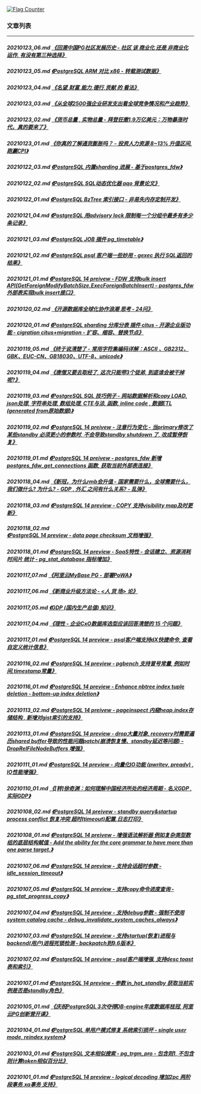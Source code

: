 <a rel="nofollow" href="http://info.flagcounter.com/h9V1"  ><img src="http://s03.flagcounter.com/count/h9V1/bg_FFFFFF/txt_000000/border_CCCCCC/columns_2/maxflags_12/viewers_0/labels_0/pageviews_0/flags_0/"  alt="Flag Counter"  border="0"  ></a>  
  
### 文章列表  
----  
##### 20210123_06.md   [《回溯中国PG社区发展历史 - 社区 该 商业化 还是 非商业化 运作, 有没有第三种选择》](20210123_06.md)  
##### 20210123_05.md   [《PostgreSQL ARM 对比 x86 - 转载测试数据》](20210123_05.md)  
##### 20210123_04.md   [《名望,财富,能力,德行,贡献 的 看法》](20210123_04.md)  
##### 20210123_03.md   [《从全球2500强企业研发支出看全球竞争情况和产业趋势》](20210123_03.md)  
##### 20210123_02.md   [《货币总量 , 实物总量 - 拜登狂撒1.9万亿美元：万物暴涨时代，真的要来了》](20210123_02.md)  
##### 20210123_01.md   [《你真的了解通货膨胀吗？ - 投资人力资源 8~13% 升值区间, 跑赢CPI》](20210123_01.md)  
##### 20210122_03.md   [《PostgreSQL 内置sharding 进展 - 基于postgres_fdw》](20210122_03.md)  
##### 20210122_02.md   [《PostgreSQL SQL动态优化器 aqo 背景论文》](20210122_02.md)  
##### 20210122_01.md   [《PostgreSQL BzTree 索引接口 - 非易失内存定制开发》](20210122_01.md)  
##### 20210121_04.md   [《PostgreSQL 用advisory lock 限制每一个分组中最多有多少条记录》](20210121_04.md)  
##### 20210121_03.md   [《PostgreSQL JOB 插件 pg_timetable》](20210121_03.md)  
##### 20210121_02.md   [《PostgreSQL psql 客户端一些妙用 - gexec 执行 SQL返回的结果》](20210121_02.md)  
##### 20210121_01.md   [《PostgreSQL 14 preivew - FDW 支持bulk insert API(GetForeignModifyBatchSize,ExecForeignBatchInsert) - postgres_fdw 外部表实现bulk insert接口》](20210121_01.md)  
##### 20210120_02.md   [《开源数据库全球化协作浪潮 思考 - 24问》](20210120_02.md)  
##### 20210120_01.md   [《PostgreSQL sharding 分库分表 插件 citus - 开源企业版功能 - cigration citus+migration - 扩容、缩容、替换节点》](20210120_01.md)  
##### 20210119_05.md   [《终于说清楚了 - 常用字符集编码详解：ASCII 、GB2312、GBK、EUC-CN、GB18030、UTF-8、unicode》](20210119_05.md)  
##### 20210119_04.md   [《唐僧又要去取经了, 这次只能带3个徒弟, 到底谁会被干掉呢?》](20210119_04.md)  
##### 20210119_03.md   [《PostgreSQL SQL 技巧例子 - 网站数据解析和copy LOAD, json处理, 字符串处理, 数组处理, CTE与法, 函数, inline code , 数据ETL (generated from原始数据)》](20210119_03.md)  
##### 20210119_02.md   [《PostgreSQL 14 preivew - 注意行为变化 - 当primary修改了某些standby 必须更小的参数时, 不会导致standby shutdown 了, 改成暂停恢复》](20210119_02.md)  
##### 20210119_01.md   [《PostgreSQL 14 preivew - postgres_fdw 新增 postgres_fdw_get_connections 函数, 获取当前外部表连接》](20210119_01.md)  
##### 20210118_04.md   [《新冠，为什么rmb会升值 - 国家需要什么，全球需要什么，我们做什么? 为什么? - GDP , 外汇 之间有什么关系?  - 乱弹》](20210118_04.md)  
##### 20210118_03.md   [《PostgreSQL 14 preview - COPY 支持visibility map及时更新》](20210118_03.md)  
##### 20210118_02.md   [《PostgreSQL 14 preview - data page checksum 文档增强》](20210118_02.md)  
##### 20210118_01.md   [《PostgreSQL 14 preview - SaaS特性 - 会话建立、资源消耗时间片 统计 - pg_stat_database 指标增加》](20210118_01.md)  
##### 20210117_07.md   [《阿里云MyBase PG - 部署PoWA》](20210117_07.md)  
##### 20210117_06.md   [《新商业升级方法论 - <人 货 场> 论》](20210117_06.md)  
##### 20210117_05.md   [《GDP (国内生产总值) 知识》](20210117_05.md)  
##### 20210117_04.md   [《理性 - 企业CxO数据库选型应该回答清楚的 15 个问题》](20210117_04.md)  
##### 20210117_01.md   [《PostgreSQL 14 preview - psql客户端支持dX快捷命令, 查看自定义统计信息》](20210117_01.md)  
##### 20210116_02.md   [《PostgreSQL 14 preview - pgbench 支持冒号常量, 例如时间,timestamp常量》](20210116_02.md)  
##### 20210116_01.md   [《PostgreSQL 14 preview - Enhance nbtree index tuple deletion - bottom-up index deletion》](20210116_01.md)  
##### 20210113_02.md   [《PostgreSQL 14 preivew - pageinspect 内窥heap,index存储结构 , 新增对gist索引的支持》](20210113_02.md)  
##### 20210113_01.md   [《PostgreSQL 14 preview - drop大量对象, recovery时需要遍历shared buffer导致的性能问题patch(崩溃恢复慢、standby延迟等问题) - DropRelFileNodeBuffers 增强》](20210113_01.md)  
##### 20210111_01.md   [《PostgreSQL 14 preview - 向量化IO功能 (pwritev, preadv) , IO性能增强》](20210111_01.md)  
##### 20210110_01.md   [《[转]徐奇渊：如何理解中国经济所处的经济周期 - 名义GDP , 实际GDP》](20210110_01.md)  
##### 20210108_02.md   [《PostgreSQL 14 preivew - standby query&startup process conflict 恢复冲突 超时(timeout)配置,日志打印》](20210108_02.md)  
##### 20210108_01.md   [《PostgreSQL 14 preivew - 增强语法解析器 例如复杂类型数组的底层结构赋值 - Add the ability for the core grammar to have more than one parse target.》](20210108_01.md)  
##### 20210107_06.md   [《PostgreSQL 14 preview - 支持会话超时参数 - idle_session_timeout》](20210107_06.md)  
##### 20210107_05.md   [《PostgreSQL 14 preview - 支持copy命令进度查询 - pg_stat_progress_copy》](20210107_05.md)  
##### 20210107_04.md   [《PostgreSQL 14 preview - 支持debug参数 - 强制不使用system catalog cache - debug_invalidate_system_caches_always》](20210107_04.md)  
##### 20210107_03.md   [《PostgreSQL 14 preview - 支持startup(恢复)进程与backend(用户)进程死锁检测 - backpatch到9.6版本》](20210107_03.md)  
##### 20210107_02.md   [《PostgreSQL 14 preview - psql客户端增强, 支持desc toast表和索引》](20210107_02.md)  
##### 20210107_01.md   [《PostgreSQL 14 preview - 参数 in_hot_standby 获取当前实例是否是standby角色》](20210107_01.md)  
##### 20210105_01.md   [《庆祝PostgreSQL 3次夺得DB-engine年度数据库桂冠, 阿里云PG创新营开课》](20210105_01.md)  
##### 20210104_01.md   [《PostgreSQL 单用户模式修复 系统索引损坏 - single user mode, reindex system》](20210104_01.md)  
##### 20210103_01.md   [《PostgreSQL 文本相似搜索 - pg_trgm_pro - 包含则1, 不包含则计算token相似百分比》](20210103_01.md)  
##### 20210101_01.md   [《PostgreSQL 14 preview - logical decoding 增加2pc 两阶段事务,xa事务 支持》](20210101_01.md)  
